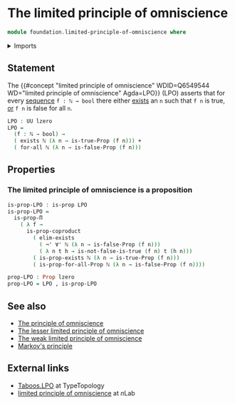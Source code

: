 # The limited principle of omniscience

```agda
module foundation.limited-principle-of-omniscience where
```

<details><summary>Imports</summary>

```agda
open import elementary-number-theory.natural-numbers

open import foundation.booleans
open import foundation.coproduct-types
open import foundation.dependent-pair-types
open import foundation.existential-quantification
open import foundation.negation
open import foundation.universal-quantification
open import foundation.universe-levels

open import foundation-core.propositions
```

</details>

## Statement

The
{{#concept "limited principle of omniscience" WDID=Q6549544 WD="limited principle of omniscience" Agda=LPO}}
(LPO) asserts that for every [sequence](foundation.sequences.md) `f : ℕ → bool`
there either [exists](foundation.existential-quantification.md) an `n` such that
`f n` is true, [or](foundation.disjunction.md) `f n` is false for all `n`.

```agda
LPO : UU lzero
LPO =
  (f : ℕ → bool) →
  ( exists ℕ (λ n → is-true-Prop (f n))) +
  ( for-all ℕ (λ n → is-false-Prop (f n)))
```

## Properties

### The limited principle of omniscience is a proposition

```agda
is-prop-LPO : is-prop LPO
is-prop-LPO =
  is-prop-Π
    ( λ f →
      is-prop-coproduct
        ( elim-exists
          ( ¬' ∀' ℕ (λ n → is-false-Prop (f n)))
          ( λ n t h → is-not-false-is-true (f n) t (h n)))
        ( is-prop-exists ℕ (λ n → is-true-Prop (f n)))
        ( is-prop-for-all-Prop ℕ (λ n → is-false-Prop (f n))))

prop-LPO : Prop lzero
prop-LPO = LPO , is-prop-LPO
```

## See also

- [The principle of omniscience](foundation.principle-of-omniscience.md)
- [The lesser limited principle of omniscience](foundation.lesser-limited-principle-of-omniscience.md)
- [The weak limited principle of omniscience](foundation.weak-limited-principle-of-omniscience.md)
- [Markov's principle](logic.markovs-principle.md)

## External links

- [Taboos.LPO](https://martinescardo.github.io/TypeTopology/Taboos.LPO.html) at
  TypeTopology
- [limited principle of omniscience](https://ncatlab.org/nlab/show/limited+principle+of+omniscience)
  at $n$Lab
